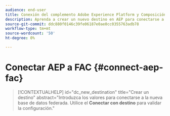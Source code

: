 ```yaml
---
audience: end-user
title: Conexión del complemento Adobe Experience Platform y Composición de audiencia federada de Adobe
description: Aprenda a crear un nuevo destino en AEP para conectarse a FAC
source-git-commit: ddc880f0146c39fe06187e0ae0cc0355763adb78
workflow-type: tm+mt
source-wordcount: '50'
ht-degree: 0%

---
```


# Conectar AEP a FAC {#connect-aep-fac}


>[!CONTEXTUALHELP]
>id="dc_new_destination"
>title="Crear un destino"
>abstract="Introduzca los valores para conectarse a la nueva base de datos federada. Utilice el **Conectar con destino** para validar la configuración."



